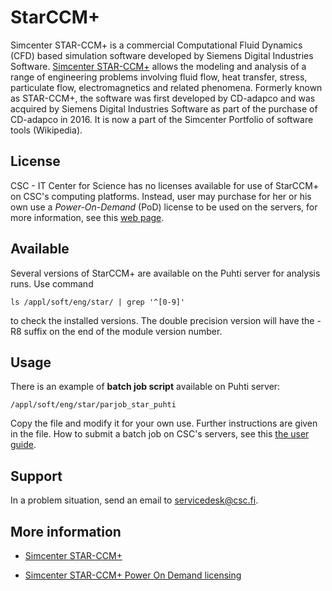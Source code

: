 # StarCCM+

Simcenter STAR-CCM+ is a commercial Computational Fluid Dynamics (CFD) based simulation software developed by Siemens Digital Industries Software. [Simcenter STAR-CCM+](https://www.plm.automation.siemens.com/global/en/products/simcenter/STAR-CCM.html) allows the modeling and analysis of a range of engineering problems involving fluid flow, heat transfer, stress, particulate flow, electromagnetics and related phenomena. Formerly known as STAR-CCM+, the software was first developed by CD-adapco and was acquired by Siemens Digital Industries Software as part of the purchase of CD-adapco in 2016. It is now a part of the Simcenter Portfolio of software tools (Wikipedia).

## License

CSC - IT Center for Science has no licenses available for use of StarCCM+ on CSC's computing platforms.  Instead, user may purchase for her or his own use a *Power-On-Demand* (PoD) license to be used on the servers, for more information, see this [web page](https://www.dex.siemens.com/plm/simcenter-on-the-cloud/simcenter-star-ccm-power-on-demand).

## Available

Several versions of StarCCM+ are available on the Puhti server for analysis runs. Use command

    ls /appl/soft/eng/star/ | grep '^[0-9]'

to check the installed versions. The double precision version will have the -R8 suffix on the end of the module version number.

## Usage

There is an example of **batch job script** available on Puhti server:

    /appl/soft/eng/star/parjob_star_puhti

Copy the file and modify it for your own use. Further instructions are given in the file.  How to submit a batch job on CSC's servers, see this [the user guide](https://docs.csc.fi/computing/running/getting-started/).


## Support

In a problem situation, send an email to servicedesk@csc.fi.

## More information

* [Simcenter STAR-CCM+](https://www.plm.automation.siemens.com/global/en/products/simcenter/STAR-CCM.html)

* [Simcenter STAR-CCM+ Power On Demand licensing](https://www.dex.siemens.com/plm/simcenter-on-the-cloud/simcenter-star-ccm-power-on-demand)
